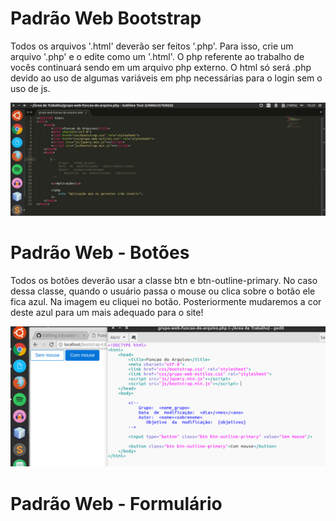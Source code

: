 # Padrão Web Bootstrap

Todos os arquivos '.html' deverão ser feitos '.php'. Para isso, crie um arquivo '.php' e o edite como um '.html'. O php referente ao trabalho de vocês continuará sendo em um arquivo php externo. O html só será .php devido ao uso de algumas variáveis em php necessárias para o login sem o uso de js.

![exemplo html de .html para .php](image/exemplo-html-para-php.jpg)

# Padrão Web - Botões

Todos os botões deverão usar a classe btn e btn-outline-primary. No caso dessa classe, quando o usuário passa o mouse ou clica sobre o botão ele fica azul. Na imagem eu cliquei no botão. Posteriormente mudaremos a cor deste azul para um mais adequado para o site!

![padrao de botoes em bootstrap](image/padrao-botoes.png)

# Padrão Web - Formulário



